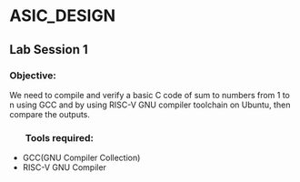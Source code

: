 # ASIC_DESIGN
<h2>Lab Session 1</h2>
<h3>Objective:</h3>
We need to compile and verify a basic C code of sum to numbers from 1 to n using GCC and by using RISC-V GNU compiler toolchain on Ubuntu, then compare the outputs.
<h3><ul>Tools required:</ul></h3>
<ul>
  <li>GCC(GNU Compiler Collection)</li>
  <li>RISC-V GNU Compiler</li>
</ul>


